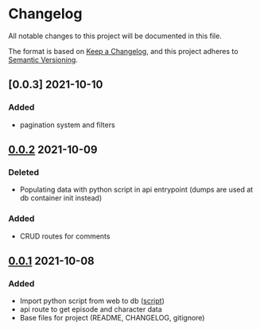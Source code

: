 # Changelog

All notable changes to this project will be documented in this file.

The format is based on [Keep a Changelog](https://keepachangelog.com/en/1.0.0/),
and this project adheres to [Semantic Versioning](https://semver.org/spec/v2.0.0.html).

## [0.0.3] 2021-10-10

### Added
- pagination system and filters

## [0.0.2] 2021-10-09

### Deleted
- Populating data with python script in api entrypoint (dumps are used at db container init instead)

### Added
- CRUD routes for comments

## [0.0.1] 2021-10-08

### Added
- Import python script from web to db ([script](./db/script/write_from_web_to_json.py))
- api route to get episode and character data
- Base files for project (README, CHANGELOG, gitignore)

[0.0.2]: https://github.com/benjmathias/jellyrick/compare/v0.0.1...v0.0.3
[0.0.2]: https://github.com/benjmathias/jellyrick/compare/v0.0.1...v0.0.2
[0.0.1]: https://github.com/benjmathias/jellyrick/releases/tag/v0.0.1